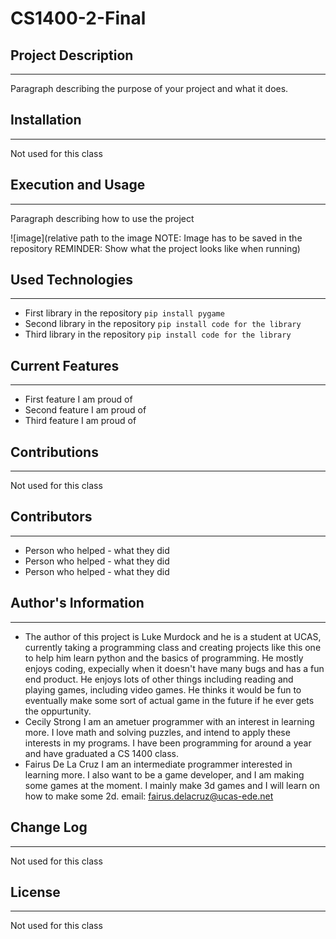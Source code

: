 # CS1400-2-Final

## Project Description
---
Paragraph describing the purpose of your project and what it does.  

## Installation
---
Not used for this class  

## Execution and Usage
---
Paragraph describing how to use the project

![image](relative path to the image NOTE: Image has to be saved in the repository REMINDER: Show what the project looks like when running)  

## Used Technologies
---
+ First library in the repository
`pip install pygame`
+ Second library in the repository
`pip install code for the library`
+ Third library in the repository
`pip install code for the library`  

## Current Features
---
+ First feature I am proud of
+ Second feature I am proud of
+ Third feature I am proud of  

## Contributions
---
Not used for this class  

## Contributors
---
+ Person who helped - what they did
+ Person who helped - what they did
+ Person who helped - what they did  

## Author's Information
---
+ The author of this project is Luke Murdock and he is a student at UCAS, currently taking a programming class and creating projects like this one to help him learn python and the basics of programming. He mostly enjoys coding, expecially when it doesn't have many bugs and has a fun end product. He enjoys lots of other things including reading and playing games, including video games. He thinks it would be fun to eventually make some sort of actual game in the future if he ever gets the oppurtunity.  
+ Cecily Strong
I am an ametuer programmer with an interest in learning more. I love math and solving puzzles, and intend to apply these interests in my programs. I have been programming for around a year and have graduated a CS 1400 class.
+ Fairus De La Cruz
I am an intermediate programmer interested in learning more. I also want to be a game developer, and I am making some games at the moment. I mainly make 3d games and I will learn on how to make some 2d. email: fairus.delacruz@ucas-ede.net
## Change Log
---
Not used for this class  

## License
---
Not used for this class  
